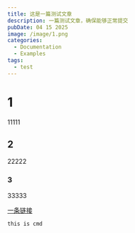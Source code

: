 ```yaml
---
title: 这是一篇测试文章
description: 一篇测试文章，确保能够正常提交
pubDate: 04 15 2025
image: /image/1.png
categories:
  - Documentation
  - Examples
tags:
  - test
---
```


# 1

11111

## 2

22222

### 3

33333

[一条链接](https://space.bilibili.com/322071443)

```cmd
this is cmd
```
